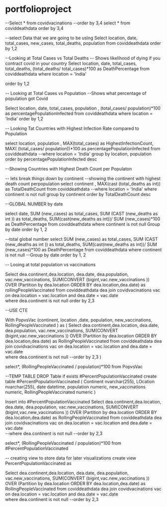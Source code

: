 # portfolioproject
--Select * from covidvacinations
--order by 3,4
select * from coviddeathdata
order by 3,4

--select Data that we are going to be using 
Select location, date, total_cases, new_cases, total_deaths, population
from coviddeathdata
order by 1,2

--Looking at Total Cases vs Total Deaths
-- Shows likelihood of dying if you contract covid in your country
Select location, date, total_cases, total_deaths, (total_deaths/ total_cases)*100 as DeathPercentage
from coviddeathdata
where location = 'India'

order by 1,2


-- Looking at Total Cases vs Population
--Shows what percentage of population got Covid 

Select location, date, total_cases, population , (total_cases/ population)*100 as percentagePopulationInfected
from coviddeathdata
where location = 'India'
order by 1,2


-- Looking Tat Countries with Highest Infection Rate compared to Population 


select location, population , MAX(total_cases) as HighestInfectionCount, MAX( (total_cases/ population))*100 as percentagePopulationInfected
from coviddeathdata
--where location = 'India'
group by location, population
order by percentagePopulationInfected desc

--Showing Countries with Highest Death Count per Populaton 

-- lets break things down by continent 
--showing the continent with highest death count perpopulation 
select continent , MAX(cast (total_deaths as int)) as TotalDeathCount
from coviddeathdata
--where location = 'India'
where continent is not null
group by  continent
order by TotalDeathCount desc

--GLOBAL NUMBER by date 

select date, SUM (new_cases) as total_cases, SUM (CAST (new_deaths as int )) as total_deaths, SUM(cast(new_deaths as int))/ SUM (new_cases)*100 as DeathPercentage 
from coviddeathdata
where continent is not null
Group by date 
order by 1, 2 

--total global number 
select  SUM (new_cases) as total_cases, SUM (CAST (new_deaths as int )) as total_deaths, SUM(cast(new_deaths as int))/ SUM (new_cases)*100 as DeathPercentage 
from coviddeathdata
where continent is not null
--Group by date 
order by 1, 2 

-- Looing at total population vs vaccinations

Select dea.continent,dea.location, dea.date, dea.population, vac.new_vaccinations,
SUM(CONVERT (bigint,vac.new_vaccinations )) OVER (Partition by dea.location ORDER BY dea.location,dea.date) as rollingPeopleVaccinated 
from coviddeathdata dea
join  covidvacinations vac 
on dea.location = vac.location 
and dea.date = vac.date  
where dea.continent is not null
order by 2,3  


--USE CTE
 
 With PopvsVac (continent, location ,date, population, new_vaccinations,  RollingPeopleVaccinated )
 as (
Select dea.continent,dea.location, dea.date, dea.population, vac.new_vaccinations,
SUM(CONVERT (bigint,vac.new_vaccinations )) OVER (Partition by dea.location ORDER BY dea.location,dea.date) as RollingPeopleVaccinated 
from coviddeathdata dea
join  covidvacinations vac 
on dea.location = vac.location 
and dea.date = vac.date  
where dea.continent is not null
--order by 2,3 
) 

select*, (RollingPeopleVaccinated / population)*100
from PopvsVac

--TEMP TABLE
DROP Table if exists #PercentPopulationVaccinated
create table #PercentPopulationVaccinated
(
Continent nvarchar(255),
LOcation nvarchar(255),
date datetime,
population numeric,
new_vaccinations numeric, 
 RollingPeopleVaccinated  numeric
 )

Insert into  #PercentPopulationVaccinated
Select dea.continent,dea.location, dea.date, dea.population, vac.new_vaccinations,
SUM(CONVERT (bigint,vac.new_vaccinations )) OVER (Partition by dea.location ORDER BY dea.location,dea.date) as RollingPeopleVaccinated 
from coviddeathdata dea
join  covidvacinations vac 
on dea.location = vac.location 
and dea.date = vac.date  
--where dea.continent is not null
--order by 2,3

select*, (RollingPeopleVaccinated / population)*100
from #PercentPopulationVaccinated
 

 -- creating view to store data for later  visualizations
 create view PercentPopulationVaccinated as
 
 Select dea.continent,dea.location, dea.date, dea.population, vac.new_vaccinations,
SUM(CONVERT (bigint,vac.new_vaccinations )) OVER (Partition by dea.location ORDER BY dea.location,dea.date) as RollingPeopleVaccinated 
from coviddeathdata dea
join  covidvacinations vac 
on dea.location = vac.location 
and dea.date = vac.date  
where dea.continent is not null
--order by 2,3
